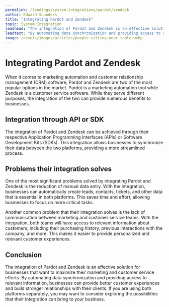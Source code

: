```yaml
---
permalink: /landings/system-integrations/pardot/zendesk
author: Edward Saunders
title: "Integrating Pardot and Zendesk"
topic: System Integration
leadhead: "The integration of Pardot and Zendesk is an effective solution for businesses that want to maximize their marketing and customer service efforts"
leadtext: "By automating data synchronization and providing access to relevant information, businesses can provide better customer experiences and build stronger relationships with their clients. If you are using both platforms separately, you may want to consider exploring the possibilities that their integration can bring to your business."
image: /assets/images/articles/people-sitting-near-table.webp
---
```

<div class="arttext">	<h1>Integrating Pardot and Zendesk</h1>
	<p>When it comes to marketing automation and customer relationship management (CRM) software, Pardot and Zendesk are two of the most popular options in the market. Pardot is a marketing automation tool while Zendesk is a customer service software. While they serve different purposes, the integration of the two can provide numerous benefits to businesses.</p>
	<h2>Integration through API or SDK</h2>
	<p>The integration of Pardot and Zendesk can be achieved through their respective Application Programming Interfaces (APIs) or Software Development Kits (SDKs). This integration allows businesses to synchronize their data between the two platforms, providing a more streamlined process.</p>
	<h2>Problems their integration solves</h2>
	<p>One of the most significant problems solved by integrating Pardot and Zendesk is the reduction of manual data entry. With the integration, businesses can automatically create leads, contacts, tickets, and other data that is essential in both platforms. This saves time and effort, allowing businesses to focus on more critical tasks.</p>
	<p>Another common problem that their integration solves is the lack of communication between marketing and customer service teams. With the integration, both teams will have access to relevant information about customers, including their purchasing history, previous interactions with the company, and more. This makes it easier to provide personalized and relevant customer experiences.</p>
	<h2>Conclusion</h2>
	<p>The integration of Pardot and Zendesk is an effective solution for businesses that want to maximize their marketing and customer service efforts. By automating data synchronization and providing access to relevant information, businesses can provide better customer experiences and build stronger relationships with their clients. If you are using both platforms separately, you may want to consider exploring the possibilities that their integration can bring to your business.</p>
</div>